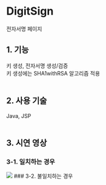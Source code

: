 # DigitSign
전자서명 페이지 <br>

## 1. 기능 <br>
키 생성, 전자서명 생성/검증 <br>
키 생성에는 SHA1withRSA 알고리즘 적용 <br><br>

## 2. 사용 기술 <br>
Java, JSP <br><br>

## 3. 시연 영상 <br>
### 3-1. 일치하는 경우 <br>
<img src="https://user-images.githubusercontent.com/97611411/187394981-084893d7-7c1e-4de6-8adb-498041a7237f.gif" />
### 3-2. 불일치하는 경우 <br>
